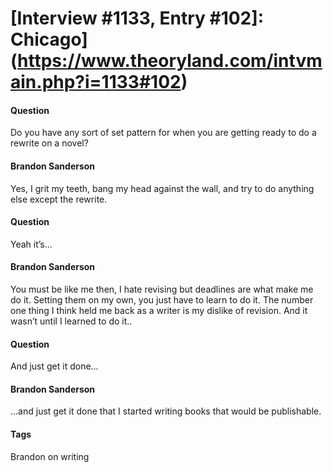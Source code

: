 # [Interview #1133, Entry #102]: Chicago](https://www.theoryland.com/intvmain.php?i=1133#102)

#### Question

Do you have any sort of set pattern for when you are getting ready to do a rewrite on a novel?

#### Brandon Sanderson

Yes, I grit my teeth, bang my head against the wall, and try to do anything else except the rewrite.

#### Question

Yeah it’s...

#### Brandon Sanderson

You must be like me then, I hate revising but deadlines are what make me do it. Setting them on my own, you just have to learn to do it. The number one thing I think held me back as a writer is my dislike of revision. And it wasn’t until I learned to do it..

#### Question

And just get it done…

#### Brandon Sanderson

...and just get it done that I started writing books that would be publishable.

#### Tags

Brandon on writing

